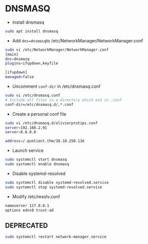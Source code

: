 # DNSMASQ

- Install dnsmasq
```bash
sudo apt install dnsmasq
```

- Add `dns=dnsmasq`to /etc/NetworkManager/NetworkManager.conf
```bash
sudo vi /etc/NetworkManager/NetworkManager.conf   
[main]
dns=dnsmasq
plugins=ifupdown,keyfile

[ifupdown]
managed=false
```

- Uncomment `conf-dir` in /etc/dnsmasq.conf
```bash
sudo vi /etc/dnsmasq.conf
# Include all files in a directory which end in .conf
conf-dir=/etc/dnsmasq.d/,*.conf
```

- Create a personal conf file
```bash
sudo vi /etc/dnsmasq.d/olivierprotips.conf 
server=192.168.2.91
server=8.8.8.8

address=/.quotient.thm/10.10.250.116
```

- Launch service
```bash
sudo systemctl start dnsmasq
sudo systemctl enable dnsmasq
```

- Disable systemd-resolved
```bash
sudo systemctl disable systemd-resolved.service
sudo systemctl stop systemd-resolved.service
```

- Modify /etc/resolv.conf
```bash
nameserver 127.0.0.1
options edns0 trust-ad
```

## DEPRECATED

```bash
sudo systemctl restart network-manager.service
```